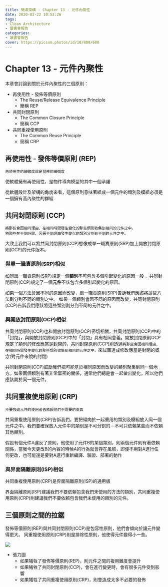 ```yaml
---
title: 簡潔架構 - Chapter 13 - 元件內聚性
date: 2020-03-22 10:53:26
tags:
- Clean Architecture
- 讀書會報告
categories: 
- 讀書會報告
cover: https://picsum.photos/id/10/800/600
---
```

# Chapter 13 - 元件內聚性

本章會討論到關於元件內聚性的三個原則：

- 再使用性 - 發佈等價原則
  - The Reuse/Release Equivalence Principle
  - 簡稱 REP
- 共同封閉原則
  - The Common Closure Principle
  - 簡稱 CCP
- 共同重複使用原則
  - The Common Reuse Principle
  - 簡稱 CRP

## 再使用性 - 發佈等價原則 (REP)

    再使用性的細微度就是發佈的細微度

使軟體擁有再使用性，是物件導向模型的其中一個承諾

從軟體設計及架構的角度來看，這個原則意味著組成一個元件的類別及模組必須是一個擁有高內聚性的群組

## 共同封閉原則 (CCP)

    將那些會因相同理由、在相同時間發生變化的那些類別收集到相同的元件之中。
    將那些在不同時間、因著不同理由發生變化的類別分割到不同的元件之中。

大致上我們可以將共同封閉原則(CCP)想像成單一職責原則(SRP)加上開放封閉原則(OCP)的元件版本。

### 與單一職責原則(SRP)相似

如同單一職責原則(SRP)規定一個**類別**不可包含多個引起變化的原因一般
，共同封閉原則(CCP)規定了一個**元件**不該包含多個引起變化的原因。

如果一個方法會因不同的原因而改變，單一職責原則(SRP)告訴我們應該將這些方法劃分到不同的類別之中。
如果一個類別會因不同的原因而改變，共同封閉原則(CCP)告訴我們應該將這些類別劃分到不同的元件之中。

### 與開放封閉原則(OCP)相似

共同封閉原則(CCP)也和開放封閉原則(OCP)密切相關，共同封閉原則(CCP)中的「封閉」，與開放封閉原則(OCP)中的「封閉」具有相同意義。開放封閉原則OCP規定了類別的修改應當是封閉的，共同封閉原則(CCP)則透過`將那些會因相同理由、在相同時間發生變化的那些類別收集到相同的元件之中。`來試圖達成修改應當是封閉的概念(對元件來說的封閉)

共同封閉原則(CCP)鼓勵我們把可能基於相同原因而改變的類別聚集到同一個地方。如果兩個類別有著非常緊密的關係，通常他們總是會一起做出變化，所以他們應該屬於同一個元件。

## 共同重複使用原則 (CRP)

    不要強迫元件的使用者去依賴他們不需要的東西

共同重複使用原則(CRP)告訴我們，要把傾向於一起重用的類別及模組放入同一個元件之中。我們要確保放入元件中的類別是不可分割的－不可只依賴某些而不依賴其他類別。

假設有個元件A違反了原則，他使用了元件B的某個類別，則兩個元件則有著依賴關係，當我今天更改B的內容的時候A的行為就會存在風險，即便不用對A進行任何更改，也可能還是要對A進行重新編譯、驗證、部署的動作

### 與界面隔離原則(ISP)相似

共同重複使用原則(CRP)是界面隔離原則(ISP)的通用版

界面隔離原則(ISP)建議我們不要依賴包含我們未使用的方法的類別，共同重複使用原則(CRP)則建議我們不要依賴包含我們未使用的類別的元件。

## 三個原則之間的拉鋸

發佈等價原則(REP)與共同封閉原則(CCP)是包容性原則，他們會傾向於讓元件變得更大。
同重複使用原則(CRP)則是排除性原則，他使得元件變得小一些。

![](13-1.png) <br />
- 張力圖
    - 如果犧牲了發佈等價原則(REP)，則元件之間的複用難度會提升
    - 如果犧牲了共同封閉原則(CCP)，會在進行變更時，會有很多元件受到影響
    - 如果犧牲了共同重複使用原則(CRP)，則會造成太多不必要的發佈

